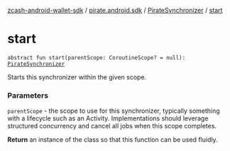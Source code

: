 [zcash-android-wallet-sdk](../../index.md) / [pirate.android.sdk](../index.md) / [PirateSynchronizer](index.md) / [start](./start.md)

# start

`abstract fun start(parentScope: CoroutineScope? = null): `[`PirateSynchronizer`](index.md)

Starts this synchronizer within the given scope.

### Parameters

`parentScope` - the scope to use for this synchronizer, typically something with a
lifecycle such as an Activity. Implementations should leverage structured concurrency and
cancel all jobs when this scope completes.

**Return**
an instance of the class so that this function can be used fluidly.

